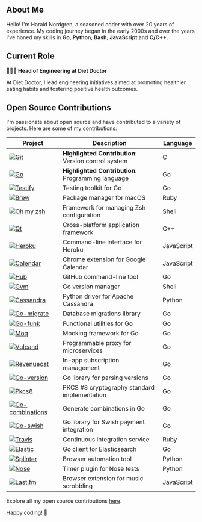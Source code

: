 ## About Me

Hello! I'm Harald Nordgren, a seasoned coder with over 20 years of experience. My coding journey began in the early 2000s and over the years I've honed my skills in **Go**, **Python**, **Bash**, **JavaScript** and **C/C++**.

## Current Role

👨🏼‍💻 **Head of Engineering at Diet Doctor**

At Diet Doctor, I lead engineering initiatives aimed at promoting healthier eating habits and fostering positive health outcomes.

## Open Source Contributions

I'm passionate about open source and have contributed to a variety of projects. Here are some of my contributions:

| Project | Description | Language |
| --- | --- | --- |
| [![Git](https://img.shields.io/badge/-Git-f05032?logo=git&logoColor=white)](https://github.com/git/git/commits/master?author=HaraldNordgren) | **Highlighted Contribution**: Version control system | C |
| [![Go](https://img.shields.io/badge/-Go-00ADD8?logo=go&logoColor=white)](https://github.com/golang/go/commits/master?author=HaraldNordgren) | **Highlighted Contribution**: Programming language | Go |
| [![Testify](https://img.shields.io/badge/-Testify-00ADD8?logo=go&logoColor=white)](https://github.com/stretchr/testify/commits/master?author=HaraldNordgren) | Testing toolkit for Go | Go |
| [![Brew](https://img.shields.io/badge/-Brew-FBB040?logo=homebrew&logoColor=white)](https://github.com/Homebrew/brew/commits/master?author=HaraldNordgren) | Package manager for macOS | Ruby |
| [![Oh my zsh](https://img.shields.io/badge/-Oh_my_zsh-F15A24?logo=zsh&logoColor=white)](https://github.com/ohmyzsh/ohmyzsh/commits/master?author=HaraldNordgren) | Framework for managing Zsh configuration | Shell |
| [![Qt](https://img.shields.io/badge/-Qt-41CD52?logo=qt&logoColor=white)](https://github.com/qt/qtbase/commits/dev?author=HaraldNordgren) | Cross-platform application framework | C++ |
| [![Heroku](https://img.shields.io/badge/-Heroku-430098?logo=heroku&logoColor=white)](https://github.com/heroku/heroku-apps/commits/master?author=HaraldNordgren) | Command-line interface for Heroku | JavaScript |
| [![Calendar](https://img.shields.io/badge/-Calendar-4285F4?logo=google&logoColor=white)](https://github.com/chimbori/google-calendar-crx/commits?author=HaraldNordgren) | Chrome extension for Google Calendar | JavaScript |
| [![Hub](https://img.shields.io/badge/-Hub-181717?logo=github&logoColor=white)](https://github.com/github/hub/commits/master?author=HaraldNordgren) | GitHub command-line tool | Go |
| [![Gvm](https://img.shields.io/badge/-Gvm-1A1A1A?logo=gnu-bash&logoColor=white)](https://github.com/moovweb/gvm/commits/master?author=HaraldNordgren) | Go version manager | Shell |
| [![Cassandra](https://img.shields.io/badge/-Cassandra-1287B1?logo=apache-cassandra&logoColor=white)](https://github.com/pulls?q=author%3AHaraldNordgren+is%3Amerged+repo%3Adatastax%2Fpython-driver) | Python driver for Apache Cassandra | Python |
| [![Go-migrate](https://img.shields.io/badge/-Go--migrate-00ADD8?logo=go&logoColor=white)](https://github.com/golang-migrate/migrate/commits/master?author=HaraldNordgren) | Database migrations library | Go |
| [![Go-funk](https://img.shields.io/badge/-Go--funk-00ADD8?logo=go&logoColor=white)](https://github.com/thoas/go-funk/commits?author=HaraldNordgren) | Functional utilities for Go | Go |
| [![Moq](https://img.shields.io/badge/-Moq-00ADD8?logo=go&logoColor=white)](https://github.com/matryer/moq/commits?author=HaraldNordgren) | Mocking framework for Go | Go |
| [![Vulcand](https://img.shields.io/badge/-Vulcand-00ADD8?logo=go&logoColor=white)](https://github.com/vulcand/vulcand/commits?author=HaraldNordgren) | Programmable proxy for microservices | Go |
| [![Revenuecat](https://img.shields.io/badge/-Revenuecat-00ADD8?logo=go&logoColor=white)](https://github.com/mhemmings/revenuecat/commits/master?author=HaraldNordgren) | In-app subscription management | Go |
| [![Go-version](https://img.shields.io/badge/-Go--version-00ADD8?logo=go&logoColor=white)](https://github.com/mcuadros/go-version/commits/master?author=HaraldNordgren) | Go library for parsing versions | Go |
| [![Pkcs8](https://img.shields.io/badge/-PKCS8-00ADD8?logo=go&logoColor=white)](https://github.com/youmark/pkcs8/commits/master?author=HaraldNordgren) | PKCS #8 cryptography standard implementation | Go |
| [![Go-combinations](https://img.shields.io/badge/-Go--combinations-00ADD8?logo=go&logoColor=white)](https://github.com/mxschmitt/golang-combinations/commits?author=HaraldNordgren) | Generate combinations in Go | Go |
| [![Go-swish](https://img.shields.io/badge/-Go--swish-00ADD8?logo=go&logoColor=white)](https://github.com/frozzare/go-swish/commits/master?author=HaraldNordgren) | Go library for Swish payment integration | Go |
| [![Travis](https://img.shields.io/badge/-Travis-3EAAAF?logo=travis-ci&logoColor=white)](https://github.com/travis-ci/travis.rb/commits/master?author=HaraldNordgren) | Continuous integration service | Ruby |
| [![Elastic](https://img.shields.io/badge/-Elastic-005571?logo=elasticsearch&logoColor=white)](https://github.com/elastic/go-elasticsearch/commits?author=HaraldNordgren) | Go client for Elasticsearch | Go |
| [![Splinter](https://img.shields.io/badge/-Splinter-3776AB?logo=python&logoColor=white)](https://github.com/cobrateam/splinter/commits?author=HaraldNordgren) | Browser automation tool | Python |
| [![Nose](https://img.shields.io/badge/-Nose-3776AB?logo=python&logoColor=white)](https://github.com/pulls?q=author%3AHaraldNordgren+is%3Amerged+repo%3Amahmoudimus%2Fnose-timer) | Timer plugin for Nose tests | Python |
| [![Last.fm](https://img.shields.io/badge/-Last.fm-D51007?logo=last.fm&logoColor=white)](https://github.com/web-scrobbler/web-scrobbler/commits/master?author=HaraldNordgren) | Browser extension for music scrobbling | JavaScript |

Explore all my open source contributions [here](https://github.com/pulls?q=author%3AHaraldNordgren+sort%3Acreated-asc+is%3Apublic+is%3Apr+is%3Amerged+-user%3Adatateknik-lth+-user%3AHaraldNordgren+NOT+%22Bump+Go+versions%22+NOT+%22Bump+Travis+versions%22+).

Happy coding! 🚀

